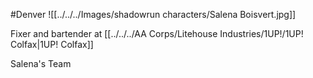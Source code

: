 #Denver 
![[../../../Images/shadowrun characters/Salena Boisvert.jpg]]

Fixer and bartender at [[../../../AA Corps/Litehouse Industries/1UP!/1UP! Colfax|1UP! Colfax]]

Salena's Team